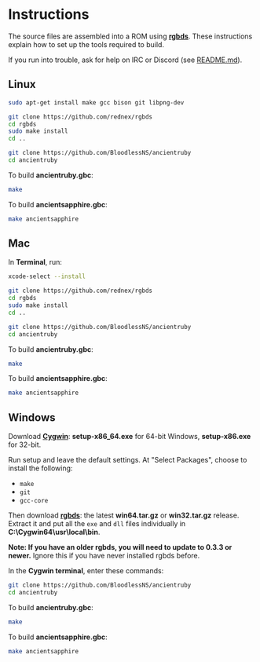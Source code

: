 # Instructions

The source files are assembled into a ROM using [**rgbds**](https://github.com/rednex/rgbds).
These instructions explain how to set up the tools required to build.

If you run into trouble, ask for help on IRC or Discord (see [README.md](README.md)).


## Linux

```bash
sudo apt-get install make gcc bison git libpng-dev

git clone https://github.com/rednex/rgbds
cd rgbds
sudo make install
cd ..

git clone https://github.com/BloodlessNS/ancientruby
cd ancientruby
```

To build **ancientruby.gbc**:

```bash
make
```

To build **ancientsapphire.gbc**:

```bash
make ancientsapphire
```

## Mac

In **Terminal**, run:

```bash
xcode-select --install

git clone https://github.com/rednex/rgbds
cd rgbds
sudo make install
cd ..

git clone https://github.com/BloodlessNS/ancientruby
cd ancientruby
```

To build **ancientruby.gbc**:

```bash
make
```

To build **ancientsapphire.gbc**:

```bash
make ancientsapphire
```


## Windows

Download [**Cygwin**](http://cygwin.com/install.html): **setup-x86_64.exe** for 64-bit Windows, **setup-x86.exe** for 32-bit.

Run setup and leave the default settings. At "Select Packages", choose to install the following:

- `make`
- `git`
- `gcc-core`

Then download [**rgbds**](https://github.com/rednex/rgbds/releases/): the latest **win64.tar.gz** or **win32.tar.gz** release. Extract it and put all the `exe` and `dll` files individually in **C:\Cygwin64\usr\local\bin**.

**Note: If you have an older rgbds, you will need to update to 0.3.3 or newer.** Ignore this if you have never installed rgbds before.

In the **Cygwin terminal**, enter these commands:

```bash
git clone https://github.com/BloodlessNS/ancientruby
cd ancientruby
```

To build **ancientruby.gbc**:

```bash
make
```

To build **ancientsapphire.gbc**:

```bash
make ancientsapphire
```
